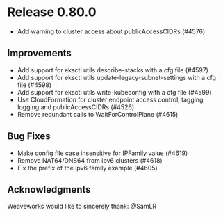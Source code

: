 # Release 0.80.0

- Add warning to cluster access about publicAccessCIDRs (#4576)

## Improvements

- Add support for eksctl utils describe-stacks with a cfg file (#4597)
- Add support for eksctl utils update-legacy-subnet-settings with a cfg file (#4598)
- Add support for eksctl utils write-kubeconfig with a cfg file (#4599)
- Use CloudFormation for cluster endpoint access control, tagging, logging and publicAccessCIDRs (#4526)
- Remove redundant calls to WaitForControlPlane (#4615)

## Bug Fixes

- Make config file case insensitive for IPFamily value (#4619)
- Remove NAT64/DNS64 from ipv6 clusters (#4618)
- Fix the prefix of the ipv6 family example (#4605)

## Acknowledgments
Weaveworks would like to sincerely thank:
@SamLR

